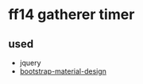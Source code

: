 # ff14 gatherer timer
## used
* jquery
* [bootstrap-material-design](https://github.com/FezVrasta/bootstrap-material-design)


